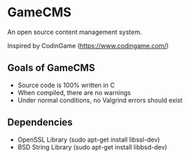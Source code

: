 # GameCMS

An open source content management system.

Inspired by CodinGame (https://www.codingame.com/)

## Goals of GameCMS
* Source code is 100% written in C
* When compiled, there are no warnings
* Under normal conditions, no Valgrind errors should exist

## Dependencies
* OpenSSL Library (sudo apt-get install libssl-dev)
* BSD String Library (sudo apt-get install libbsd-dev)
